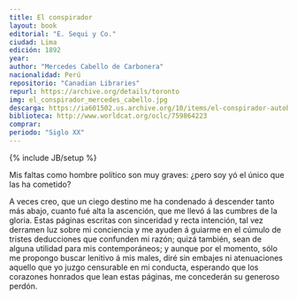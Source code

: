 ```yaml
---
title: El conspirador
layout: book
editorial: "E. Sequi y Co."
ciudad: Lima
edición: 1892
year: 
author: "Mercedes Cabello de Carbonera"
nacionalidad: Perú
repositorio: "Canadian Libraries"
repurl: https://archive.org/details/toronto
img: el_conspirador_mercedes_cabello.jpg
descarga: https://ia601502.us.archive.org/10/items/el-conspirador-autobiografia-de-un-hombre-publico-novela-politico-social/El%20conspirador%2C%20autobiograf%C3%ADa%20de%20un%20hombre%20p%C3%BAblico%3B%20novela%20pol%C3%ADtico-social.pdf
biblioteca: http://www.worldcat.org/oclc/759864223
comprar: 
periodo: "Siglo XX"
---
```

{% include JB/setup %}

Mis faltas como hombre político son muy graves: ¿pero soy yó el único que las ha cometido? 

A veces creo, que un ciego destino me ha condenado á descender tanto más abajo, cuanto fué alta la ascención, que me llevó á las cumbres de la gloria. Estas páginas escritas con sinceridad y recta intención, tal vez derramen luz sobre mi conciencia y me ayuden á guiarme en el cúmulo de tristes deducciones que confunden mi razón; quizá también, sean de alguna utilidad para mis contemporáneos; y aunque por el momento, sólo me propongo buscar lenitivo á mis males, diré sin embajes ni atenuaciones aquello que yo juzgo censurable en mi conducta, esperando que los corazones honrados que lean estas páginas, me concederán su generoso perdón.
